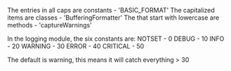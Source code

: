 The entries in all caps are constants - 'BASIC_FORMAT'
The capitalized items are classes - 'BufferingFormatter'
The that start with lowercase are methods - 'captureWarnings'

In the logging module, the six constants are:
    NOTSET - 0
    DEBUG - 10
    INFO - 20
    WARNING - 30
    ERROR - 40
    CRITICAL - 50

The default is warning, this means it will catch everything > 30